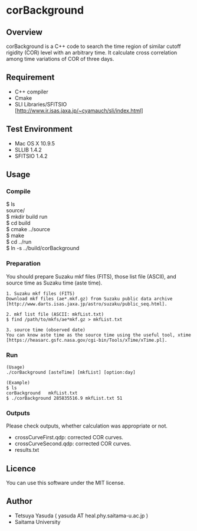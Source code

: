 # corBackground	


## Overview
corBackground is a C++ code to search the time region of similar cutoff rigidity (COR) level with an arbitrary time.
It calculate cross correlation among time variations of COR of three days.


## Requirement
- C++ compiler
- Cmake
- SLI Libraries/SFITSIO [http://www.ir.isas.jaxa.jp/~cyamauch/sli/index.html]


## Test Environment
- Mac OS X  10.9.5
- SLLIB     1.4.2
- SFITSIO   1.4.2


## Usage
### Compile
$ ls  
 source/  
$ mkdir build run  
$ cd build  
$ cmake ../source  
$ make  
$ cd ../run  
$ ln -s ../build/corBackground


### Preparation
You should prepare Suzaku mkf files (FITS), those list file (ASCII), and source time as Suzaku time (aste time).

    1. Suzaku mkf files (FITS)  
    Download mkf files (ae*.mkf.gz) from Suzaku public data archive
    [http://www.darts.isas.jaxa.jp/astro/suzaku/public_seq.html].

    2. mkf list file (ASCII: mkfList.txt)  
    $ find /path/to/mkfs/ae*mkf.gz > mkfList.txt

    3. source time (observed date)
    You can know aste time as the source time using the useful tool, xtime 
    [https://heasarc.gsfc.nasa.gov/cgi-bin/Tools/xTime/xTime.pl].


### Run
    (Usage)
    ./corBackground [asteTime] [mkfList] [option:day]
    
    (Example)
    $ ls
    corBackground   mkfList.txt
    $ ./corBackground 285835516.9 mkfList.txt 51
    

### Outputs
Please check outputs, whether calculation was appropriate or not.
- crossCurveFirst.qdp:  corrected COR curves.
- crossCurveSecond.qdp: corrected COR curves.
- results.txt


## Licence
You can use this software under the MIT license.


## Author
- Tetsuya Yasuda ( yasuda AT heal.phy.saitama-u.ac.jp )
- Saitama University 

